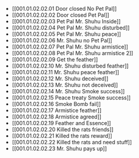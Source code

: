 - [[001.01.02.02.01 Door closed No Pet Pal]]
- [[001.01.02.02.02 Door closed Pet Pal]]
- [[001.01.02.02.03 Pet Pal Mr. Shuhu Inside]]
- [[001.01.02.02.04 Pet Pal Mr. Shuhu disturbed]]
- [[001.01.02.02.05 Pet Pal Mr. Shuhu peace]]
- [[001.01.02.02.06 Mr. Shuhu no Pet Pal]]
- [[001.01.02.02.07 Pet Pal Mr. Shuhu armistice]]
- [[001.01.02.02.08 Pet Pal Mr. Shuhu armistice 2]]
- [[001.01.02.02.09 Get the feather]]
- [[001.01.02.02.10 Mr. Shuhu disturbed feather]]
- [[001.01.02.02.11 Mr. Shuhu peace feather]]
- [[001.01.02.02.12 Mr. Shuhu deceived]]
- [[001.01.02.02.13 Mr. Shuhu not deceived]]
- [[001.01.02.02.14 Mr. Shuhu Smoke success]]
- [[001.01.02.02.15 Peace treaty Smoke success]]
- [[001.01.02.02.16 Smoke Bomb fail]]
- [[001.01.02.02.17 Armistice feather]]
- [[001.01.02.02.18 Armistice agreed]]
- [[001.01.02.02.19 Feather and Essence]]
- [[001.01.02.02.20 Killed the rats friends]]
- [[001.01.02.02.21 Killed the rats reward]]
- [[001.01.02.02.22 Killed the rats and need stuff]]
- [[001.01.02.02.23 Mr. Shuhu pays up]]